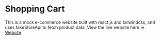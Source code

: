 # Shopping Cart

This is a mock e-commerce website built with react.js and tailwindcss, and uses fakeStoreApi to fetch product data.
View the live website here => [Website]()
